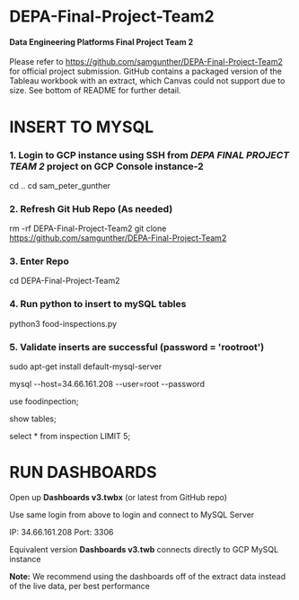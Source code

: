 # DEPA-Final-Project-Team2

#### Data Engineering Platforms Final Project Team 2

  

Please refer to https://github.com/samgunther/DEPA-Final-Project-Team2 for official project submission. GitHub contains a packaged version of the Tableau workbook with an extract, which Canvas could not support due to size. See bottom of README for further detail.

  

# INSERT TO MYSQL

  

### 1. Login to GCP instance using SSH from *DEPA FINAL PROJECT TEAM 2* project on GCP Console instance-2

cd ..
cd sam_peter_gunther

### 2. Refresh Git Hub Repo (As needed)

rm -rf DEPA-Final-Project-Team2
git clone https://github.com/samgunther/DEPA-Final-Project-Team2

  

### 3. Enter Repo

cd DEPA-Final-Project-Team2

### 4. Run python to insert to mySQL tables

python3 food-inspections.py

### 5. Validate inserts are successful (password = 'rootroot')

sudo apt-get install default-mysql-server

mysql --host=34.66.161.208 --user=root --password

use foodinpection;

show tables;

select * from inspection LIMIT 5;

# RUN DASHBOARDS

  Open up **Dashboards v3.twbx** (or latest from GitHub repo)

Use same login from above to login and connect to MySQL Server

IP: 34.66.161.208
Port: 3306

  

Equivalent version **Dashboards v3.twb** connects directly to GCP MySQL instance

**Note:** We recommend using the dashboards off of the extract data instead of the live data, per best performance